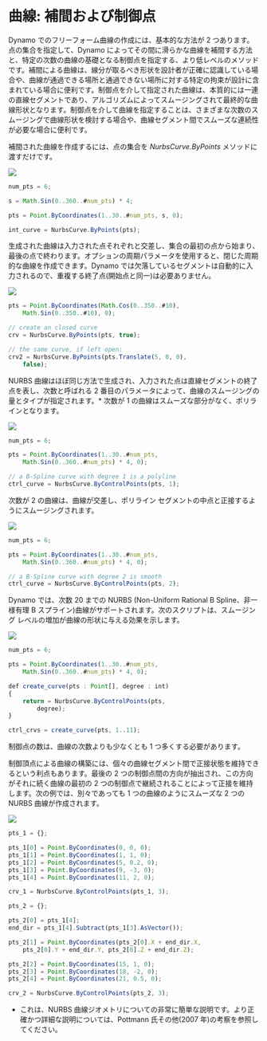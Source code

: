 # 曲線: 補間および制御点

Dynamo でのフリーフォーム曲線の作成には、基本的な方法が 2 つあります。点の集合を指定して、Dynamo によってその間に滑らかな曲線を補間する方法と、特定の次数の曲線の基礎となる制御点を指定する、より低レベルのメソッドです。補間による曲線は、線分が取るべき形状を設計者が正確に認識している場合や、曲線が通過できる場所と通過できない場所に対する特定の拘束が設計に含まれている場合に便利です。制御点を介して指定された曲線は、本質的には一連の直線セグメントであり、アルゴリズムによってスムージングされて最終的な曲線形状となります。制御点を介して曲線を指定することは、さまざまな次数のスムージングで曲線形状を検討する場合や、曲線セグメント間でスムーズな連続性が必要な場合に便利です。

補間された曲線を作成するには、点の集合を *NurbsCurve.ByPoints* メソッドに渡すだけです。

![](images/12-4/Curves_01.png)

```js
num_pts = 6;

s = Math.Sin(0..360..#num_pts) * 4;

pts = Point.ByCoordinates(1..30..#num_pts, s, 0);

int_curve = NurbsCurve.ByPoints(pts);
```

生成された曲線は入力された点それぞれと交差し、集合の最初の点から始まり、最後の点で終わります。オプションの周期パラメータを使用すると、閉じた周期的な曲線を作成できます。Dynamo では欠落しているセグメントは自動的に入力されるので、重複する終了点(開始点と同一)は必要ありません。

![](images/12-4/Curves_02.png)

```js
pts = Point.ByCoordinates(Math.Cos(0..350..#10),
    Math.Sin(0..350..#10), 0);

// create an closed curve
crv = NurbsCurve.ByPoints(pts, true);

// the same curve, if left open:
crv2 = NurbsCurve.ByPoints(pts.Translate(5, 0, 0),
    false);
```

NURBS 曲線はほぼ同じ方法で生成され、入力された点は直線セグメントの終了点を表し、次数と呼ばれる 2 番目のパラメータによって、曲線のスムージングの量とタイプが指定されます。* 次数が 1 の曲線はスムーズな部分がなく、ポリラインとなります。

![](images/12-4/Curves_03.png)

```js
num_pts = 6;

pts = Point.ByCoordinates(1..30..#num_pts,
    Math.Sin(0..360..#num_pts) * 4, 0);

// a B-Spline curve with degree 1 is a polyline
ctrl_curve = NurbsCurve.ByControlPoints(pts, 1);
```

次数が 2 の曲線は、曲線が交差し、ポリライン セグメントの中点と正接するようにスムージングされます。

![](images/12-4/Curves_04.png)

```js
num_pts = 6;

pts = Point.ByCoordinates(1..30..#num_pts,
    Math.Sin(0..360..#num_pts) * 4, 0);

// a B-Spline curve with degree 2 is smooth
ctrl_curve = NurbsCurve.ByControlPoints(pts, 2);
```

Dynamo では、次数 20 までの NURBS (Non-Uniform Rational B Spline、非一様有理 B スプライン)曲線がサポートされます。次のスクリプトは、スムージング レベルの増加が曲線の形状に与える効果を示します。

![](images/12-4/Curves_05.png)

```js
num_pts = 6;

pts = Point.ByCoordinates(1..30..#num_pts,
    Math.Sin(0..360..#num_pts) * 4, 0);

def create_curve(pts : Point[], degree : int) 
{
	return = NurbsCurve.ByControlPoints(pts,
        degree);
}

ctrl_crvs = create_curve(pts, 1..11);
```

制御点の数は、曲線の次数よりも少なくとも 1 つ多くする必要があります。

制御頂点による曲線の構築には、個々の曲線セグメント間で正接状態を維持できるという利点もあります。最後の 2 つの制御点間の方向が抽出され、この方向がそれに続く曲線の最初の 2 つの制御点で継続されることによって正接を維持します。次の例では、別々であっても 1 つの曲線のようにスムーズな 2 つの NURBS 曲線が作成されます。

![](images/12-4/Curves_06.png)

```js
pts_1 = {};

pts_1[0] = Point.ByCoordinates(0, 0, 0);
pts_1[1] = Point.ByCoordinates(1, 1, 0);
pts_1[2] = Point.ByCoordinates(5, 0.2, 0);
pts_1[3] = Point.ByCoordinates(9, -3, 0);
pts_1[4] = Point.ByCoordinates(11, 2, 0);

crv_1 = NurbsCurve.ByControlPoints(pts_1, 3);

pts_2 = {};

pts_2[0] = pts_1[4];
end_dir = pts_1[4].Subtract(pts_1[3].AsVector());

pts_2[1] = Point.ByCoordinates(pts_2[0].X + end_dir.X,
    pts_2[0].Y + end_dir.Y, pts_2[0].Z + end_dir.Z);

pts_2[2] = Point.ByCoordinates(15, 1, 0);
pts_2[3] = Point.ByCoordinates(18, -2, 0);
pts_2[4] = Point.ByCoordinates(21, 0.5, 0);

crv_2 = NurbsCurve.ByControlPoints(pts_2, 3);
```

* これは、NURBS 曲線ジオメトリについての非常に簡単な説明です。より正確かつ詳細な説明については、Pottmann 氏その他(2007 年)の考察を参照してください。


